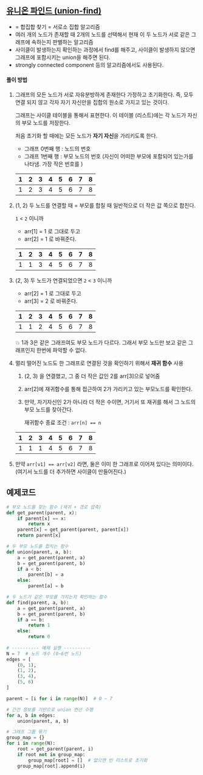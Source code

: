 ## [유니온 파인드 (union-find)](https://www.youtube.com/watch?v=AMByrd53PHM&t=396s)

- = 합집합 찾기 = 서로소 집합 알고리즘
- 여러 개의 노드가 존재할 때 2개의 노드를 선택해서 현재 이 두 노드가 서로 같은 그래프에 속하는지 판별하는 알고리즘
- 사이클이 발생하는지 확인하는 과정에서 find를 해주고, 사이클이 발생하지 않으면 그래프에 포함시키는 union을 해주면 된다.
- strongly connected component 등의 알고리즘에서도 사용된다.

#### 풀이 방법

1. 그래프의 모든 노드가 서로 자유분방하게 존재한다 가정하고 초기화한다. 즉, 모두 연결 되지 않고 각자 자기 자신만을 집합의 원소로 가지고 있는 것이다.
   
   그래프는 사이클 테이블을 통해서 표현한다. 이 테이블 (리스트)에는 각 노드가 자신의 부모 노드를 저장한다.
   
   처음 초기화 할 때에는 모든 노드가 **자기 자신**을 가리키도록 한다.
    - 그래프 0번째 행 : 노드의 번호
    - 그래프 1번째 행 : 부모 노드의 번호 (자신이 어떠한 부모에 포함되어 있는가를 나타냄. 가장 작은 번호를 )
   
   | 1 | 2 | 3 | 4 | 5 | 6 | 7 | 8 |
   |:-:|:-:|:-:|:-:|:-:|:-:|:-:|:-:|
   | 1 | 2 | 3 | 4 | 5 | 6 | 7 | 8 |
   
   
2. (1, 2) 두 노드를 연결할 때 = 부모를 합칠 때 일반적으로 더 작은 값 쪽으로 합친다.
   
   `1` < `2` 이니까
   - arr[1] = 1 로 그대로 두고
   - arr[2] = 1 로 바꿔준다.
   
   | 1 | 2 | 3 | 4 | 5 | 6 | 7 | 8 |
   |:-:|:-:|:-:|:-:|:-:|:-:|:-:|:-:|
   | 1 | 1 | 3 | 4 | 5 | 6 | 7 | 8 |
   
   
2. (2, 3) 두 노드가 연결되었으면
   `2` < `3` 이니까
   - arr[2] = 1 로 그대로 두고
   - arr[3] = 2 로 바꿔준다.
   
   | 1 | 2 | 3 | 4 | 5 | 6 | 7 | 8 |
   |:-:|:-:|:-:|:-:|:-:|:-:|:-:|:-:|
   | 1 | 1 | 2 | 4 | 5 | 6 | 7 | 8 |
   
   💥 1과 3은 같은 그래프여도 부모 노드가 다르다. 그래서 부모 노드만 보고 같은 그래프인지 한번에 파악할 수 없다.

3. 멀리 떨어진 노드도 한 그래프로 연결된 것을 확인하기 위해서 **재귀 함수** 사용

   1. (2, 3) 을 연결했고, 그 중 더 작은 값인 2를 arr[3]으로 넣어줌
   2. arr[2]에 재귀함수를 통해 접근하여 2가 가리키고 있는 부모노드를 확인한다.
   3. 만약, 자기자신인 2가 아니라 더 작은 수이면, 거기서 또 재귀를 해서 그 노드의 부모 노드를 찾아간다.
      
      재귀함수 종료 조건 : `arr[n] == n`
   
   | 1 | 2 | 3 | 4 | 5 | 6 | 7 | 8 |
   |:-:|:-:|:-:|:-:|:-:|:-:|:-:|:-:|
   | 1 | 1 | 1 | 4 | 5 | 6 | 7 | 8 |

4. 만약 `arr[v1] == arr[v2]` 라면, 둘은 이미 한 그래프로 이어져 있다는 의미이다. (여기서 노드를 더 추가하면 사이클이 만들어진다.)


## 예제코드
```python
# 부모 노드를 찾는 함수 (재귀 + 경로 압축)
def get_parent(parent, x):
    if parent[x] == x:
        return x
    parent[x] = get_parent(parent, parent[x])
    return parent[x]

# 두 부모 노드를 합치는 함수
def union(parent, a, b):
    a = get_parent(parent, a)
    b = get_parent(parent, b)
    if a < b:
        parent[b] = a
    else:
        parent[a] = b

# 두 노드가 같은 부모를 가지는지 확인하는 함수
def find(parent, a, b):
    a = get_parent(parent, a)
    b = get_parent(parent, b)
    if a == b:
        return 1
    else:
        return 0
    
# ---------- 예제 실행 ----------
N = 7  # 노드 개수 (0~6번 노드)
edges = [
    (0, 1),
    (1, 2),
    (3, 4),
    (5, 6)
]

parent = [i for i in range(N)]  # 0 ~ 7

# 간선 정보를 기반으로 union 연산 수행
for a, b in edges:
    union(parent, a, b)

# 그래프 그룹 묶기
group_map = {}
for i in range(N):
    root = get_parent(parent, i)
    if root not in group_map:
        group_map[root] = []  # 없으면 빈 리스트로 초기화
    group_map[root].append(i)
```